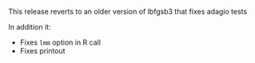 This release reverts to an older version of lbfgsb3 that fixes adagio tests

In addition it:

- Fixes `lmm` option in R call
- Fixes printout
